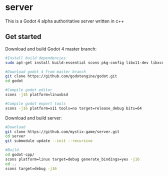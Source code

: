 # server
This is a Godot 4 alpha authoritative server written in c++

## Get started

Download and build Godot 4 master branch:
```bash
#Install build dependencies
sudo apt-get install build-essential scons pkg-config libx11-dev libxcursor-dev libxinerama-dev libgl1-mesa-dev libglu-dev libasound2-dev libpulse-dev libudev-dev libxi-dev libxrandr-dev yasm

#Download godot 4 from master branch
git clone https://github.com/godotengine/godot.git
cd godot

#Compile godot editor
scons -j16 platform=linuxbsd

#Compile godot export tools
scons -j16 platform=x11 tools=no target=release_debug bits=64
```

Download and build server:
```bash
#Download
git clone https://github.com/mystix-game/server.git
cd server
git submodule update --init --recursive

#Build
cd godot-cpp/
scons platform=linux target=debug generate_bindings=yes -j16
cd ..
scons target=debug -j16
```


